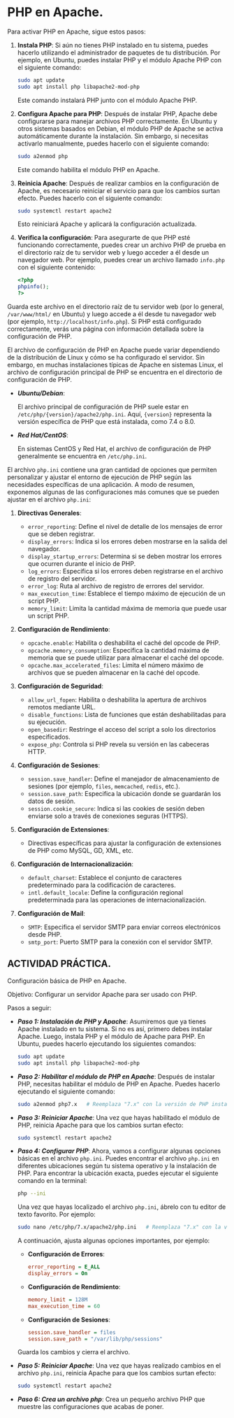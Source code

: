 # PHP en Apache.

Para activar PHP en Apache, sigue estos pasos:

1. **Instala PHP**: Si aún no tienes PHP instalado en tu sistema, puedes hacerlo utilizando el administrador de paquetes de tu distribución. Por ejemplo, en Ubuntu, puedes instalar PHP y el módulo Apache PHP con el siguiente comando:
   
   ```bash
   sudo apt update
   sudo apt install php libapache2-mod-php
   ```

   Este comando instalará PHP junto con el módulo Apache PHP.

2. **Configura Apache para PHP**: Después de instalar PHP, Apache debe configurarse para manejar archivos PHP correctamente. En Ubuntu y otros sistemas basados en Debian, el módulo PHP de Apache se activa automáticamente durante la instalación. Sin embargo, si necesitas activarlo manualmente, puedes hacerlo con el siguiente comando:

   ```bash
   sudo a2enmod php
   ```

   Este comando habilita el módulo PHP en Apache.

3. **Reinicia Apache**: Después de realizar cambios en la configuración de Apache, es necesario reiniciar el servicio para que los cambios surtan efecto. Puedes hacerlo con el siguiente comando:

   ```bash
   sudo systemctl restart apache2
   ```

   Esto reiniciará Apache y aplicará la configuración actualizada.

4. **Verifica la configuración**: Para asegurarte de que PHP esté funcionando correctamente, puedes crear un archivo PHP de prueba en el directorio raíz de tu servidor web y luego acceder a él desde un navegador web. Por ejemplo, puedes crear un archivo llamado `info.php` con el siguiente contenido:

   ```php
   <?php
   phpinfo();
   ?>
   ```

Guarda este archivo en el directorio raíz de tu servidor web (por lo general, `/var/www/html/` en Ubuntu) y luego accede a él desde tu navegador web (por ejemplo, `http://localhost/info.php`). Si PHP está configurado correctamente, verás una página con información detallada sobre la configuración de PHP.


El archivo de configuración de PHP en Apache puede variar dependiendo de la distribución de Linux y cómo se ha configurado el servidor. Sin embargo, en muchas instalaciones típicas de Apache en sistemas Linux, el archivo de configuración principal de PHP se encuentra en el directorio de configuración de PHP.

- ***Ubuntu/Debian***:

   El archivo principal de configuración de PHP suele estar en `/etc/php/{version}/apache2/php.ini`. Aquí, `{version}` representa la versión específica de PHP que está instalada, como 7.4 o 8.0.

- ***Red Hat/CentOS***:

   En sistemas CentOS y Red Hat, el archivo de configuración de PHP generalmente se encuentra en `/etc/php.ini`.


El archivo `php.ini` contiene una gran cantidad de opciones que permiten personalizar y ajustar el entorno de ejecución de PHP según las necesidades específicas de una aplicación. A modo de resumen, exponemos algunas de las configuraciones más comunes que se pueden ajustar en el archivo `php.ini`:

1. **Directivas Generales**:
   - `error_reporting`: Define el nivel de detalle de los mensajes de error que se deben registrar.
   - `display_errors`: Indica si los errores deben mostrarse en la salida del navegador.
   - `display_startup_errors`: Determina si se deben mostrar los errores que ocurren durante el inicio de PHP.
   - `log_errors`: Especifica si los errores deben registrarse en el archivo de registro del servidor.
   - `error_log`: Ruta al archivo de registro de errores del servidor.
   - `max_execution_time`: Establece el tiempo máximo de ejecución de un script PHP.
   - `memory_limit`: Limita la cantidad máxima de memoria que puede usar un script PHP.

2. **Configuración de Rendimiento**:
   - `opcache.enable`: Habilita o deshabilita el caché del opcode de PHP.
   - `opcache.memory_consumption`: Especifica la cantidad máxima de memoria que se puede utilizar para almacenar el caché del opcode.
   - `opcache.max_accelerated_files`: Limita el número máximo de archivos que se pueden almacenar en la caché del opcode.

3. **Configuración de Seguridad**:
   - `allow_url_fopen`: Habilita o deshabilita la apertura de archivos remotos mediante URL.
   - `disable_functions`: Lista de funciones que están deshabilitadas para su ejecución.
   - `open_basedir`: Restringe el acceso del script a solo los directorios especificados.
   - `expose_php`: Controla si PHP revela su versión en las cabeceras HTTP.

4. **Configuración de Sesiones**:
   - `session.save_handler`: Define el manejador de almacenamiento de sesiones (por ejemplo, `files`, `memcached`, `redis`, etc.).
   - `session.save_path`: Especifica la ubicación donde se guardarán los datos de sesión.
   - `session.cookie_secure`: Indica si las cookies de sesión deben enviarse solo a través de conexiones seguras (HTTPS).

5. **Configuración de Extensiones**:
   - Directivas específicas para ajustar la configuración de extensiones de PHP como MySQL, GD, XML, etc.

6. **Configuración de Internacionalización**:
   - `default_charset`: Establece el conjunto de caracteres predeterminado para la codificación de caracteres.
   - `intl.default_locale`: Define la configuración regional predeterminada para las operaciones de internacionalización.

7. **Configuración de Mail**:
   - `SMTP`: Especifica el servidor SMTP para enviar correos electrónicos desde PHP.
   - `smtp_port`: Puerto SMTP para la conexión con el servidor SMTP.


## ACTIVIDAD PRÁCTICA.

Configuración básica de PHP en Apache.

Objetivo: Configurar un servidor Apache para ser usado con PHP.

Pasos a seguir:


- ***Paso 1: Instalación de PHP y Apache***:  Asumiremos que ya tienes Apache instalado en tu sistema. Si no es así, primero debes instalar Apache. Luego, instala PHP y el módulo de Apache para PHP. En Ubuntu, puedes hacerlo ejecutando los siguientes comandos:

   ```bash
   sudo apt update
   sudo apt install php libapache2-mod-php
   ```

- ***Paso 2: Habilitar el módulo de PHP en Apache***: Después de instalar PHP, necesitas habilitar el módulo de PHP en Apache. Puedes hacerlo ejecutando el siguiente comando:

   ```bash
   sudo a2enmod php7.x   # Reemplaza "7.x" con la versión de PHP instalada, por ejemplo, php7.4
   ```

- ***Paso 3: Reiniciar Apache***: Una vez que hayas habilitado el módulo de PHP, reinicia Apache para que los cambios surtan efecto:

   ```bash
   sudo systemctl restart apache2
   ```

- ***Paso 4: Configurar PHP***: Ahora, vamos a configurar algunas opciones básicas en el archivo `php.ini`. Puedes encontrar el archivo `php.ini` en diferentes ubicaciones según tu sistema operativo y la instalación de PHP. Para encontrar la ubicación exacta, puedes ejecutar el siguiente comando en la terminal:

   ```bash
   php --ini
   ```

   Una vez que hayas localizado el archivo `php.ini`, ábrelo con tu editor de texto favorito. Por ejemplo:

   ```bash
   sudo nano /etc/php/7.x/apache2/php.ini   # Reemplaza "7.x" con la versión de PHP instalada, por ejemplo, php7.4
   ```

   A continuación, ajusta algunas opciones importantes, por ejemplo:

   - **Configuración de Errores**:
      ```ini
      error_reporting = E_ALL
      display_errors = On
      ```

   - **Configuración de Rendimiento**:
      ```ini
      memory_limit = 128M
      max_execution_time = 60
      ```

   - **Configuración de Sesiones**:
      ```ini
      session.save_handler = files
      session.save_path = "/var/lib/php/sessions"
      ```

   Guarda los cambios y cierra el archivo.

- ***Paso 5: Reiniciar Apache***: Una vez que hayas realizado cambios en el archivo `php.ini`, reinicia Apache para que los cambios surtan efecto:

   ```bash
   sudo systemctl restart apache2
   ```

- ***Paso 6: Crea un archivo php***: Crea un pequeño archivo PHP que muestre las configuraciones que acabas de poner.





